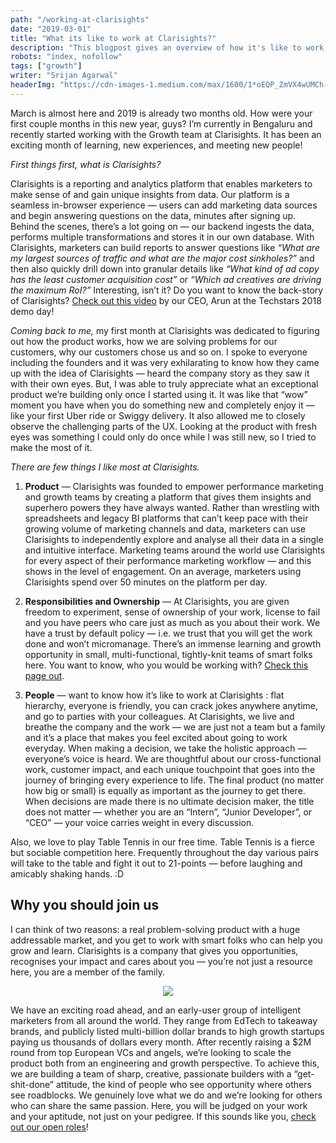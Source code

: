 ```yaml
---
path: "/working-at-clarisights"
date: "2019-03-01"
title: "What its like to work at Clarisights?"
description: "This blogpost gives an overview of how it's like to work at Clarisights."
robots: "index, nofollow"
tags: ["growth"]
writer: "Srijan Agarwal"
headerImg: "https://cdn-images-1.medium.com/max/1600/1*oEQP_ZmVX4wUMCh-DdnW8g.jpeg"
---
```


March is almost here and 2019 is already two months old. How were your first couple months in this new year, guys? I’m currently in Bengaluru and recently started working with the Growth team at Clarisights. It has been an exciting month of learning, new experiences, and meeting new people!

*First things first, what is Clarisights?*

Clarisights is a reporting and analytics platform that enables marketers to make sense of and gain unique insights from data. Our platform is a seamless in-browser experience — users can add marketing data sources and begin answering questions on the data, minutes after signing up. Behind the scenes, there’s a lot going on — our backend ingests the data, performs multiple transformations and stores it in our own database. With Clarisights, marketers can build reports to answer questions like *“What are my largest sources of traffic and what are the major cost sinkholes?”* and then also quickly drill down into granular details like *“What kind of ad copy has the least customer acquisition cost”* or *“Which ad creatives are driving the maximum RoI?”* Interesting, isn’t it? Do you want to know the back-story of Clarisights? [Check out this video](https://youtu.be/GFGAcxPragY?t=5919) by our CEO, Arun at the Techstars 2018 demo day!

*Coming back to me,* my first month at Clarisights was dedicated to figuring out how the product works, how we are solving problems for our customers, why our customers chose us and so on. I spoke to everyone including the founders and it was very exhilarating to know how they came up with the idea of Clarisights — heard the company story as they saw it with their own eyes. But, I was able to truly appreciate what an exceptional product we’re building only once I started using it. It was like that “wow” moment you have when you do something new and completely enjoy it — like your first Uber ride or Swiggy delivery. It also allowed me to closely observe the challenging parts of the UX. Looking at the product with fresh eyes was something I could only do once while I was still new, so I tried to make the most of it.

*There are few things I like most at Clarisights.*

1. **Product** — Clarisights was founded to empower performance marketing and growth teams by creating a platform that gives them insights and superhero powers they have always wanted. Rather than wrestling with spreadsheets and legacy BI platforms that can’t keep pace with their growing volume of marketing channels and data, marketers can use Clarisights to independently explore and analyse all their data in a single and intuitive interface. Marketing teams around the world use Clarisights for every aspect of their performance marketing workflow — and this shows in the level of engagement. On an average, marketers using Clarisights spend over 50 minutes on the platform per day.

2. **Responsibilities and Ownership** — At Clarisights, you are given freedom to experiment, sense of ownership of your work, license to fail and you have peers who care just as much as you about their work. We have a trust by default policy — i.e. we trust that you will get the work done and won’t micromanage. There’s an immense learning and growth opportunity in small, multi-functional, tightly-knit teams of smart folks here. You want to know, who you would be working with? [Check this page out](https://www.clarisights.com/careers).

3. **People** — want to know how it’s like to work at Clarisights : flat hierarchy, everyone is friendly, you can crack jokes anywhere anytime, and go to parties with your colleagues. At Clarisights, we live and breathe the company and the work — we are just not a team but a family and it’s a place that makes you feel excited about going to work everyday. When making a decision, we take the holistic approach — everyone’s voice is heard. We are thoughtful about our cross-functional work, customer impact, and each unique touchpoint that goes into the journey of bringing every experience to life. The final product (no matter how big or small) is equally as important as the journey to get there. When decisions are made there is no ultimate decision maker, the title does not matter — whether you are an “Intern”, “Junior Developer”, or “CEO” — your voice carries weight in every discussion.

Also, we love to play Table Tennis in our free time. Table Tennis is a fierce but sociable competition here. Frequently throughout the day various pairs will take to the table and fight it out to 21-points — before laughing and amicably shaking hands. :D

## Why you should join us

I can think of two reasons: a real problem-solving product with a huge addressable market, and you get to work with smart folks who can help you grow and learn. Clarisights is a company that gives you opportunities, recognises your impact and cares about you — you’re not just a resource here, you are a member of the family.
<center>

![](https://cdn-images-1.medium.com/max/6392/1*oEQP_ZmVX4wUMCh-DdnW8g.jpeg)
</center>

We have an exciting road ahead, and an early-user group of intelligent marketers from all around the world. They range from EdTech to takeaway brands, and publicly listed multi-billion dollar brands to high growth startups paying us thousands of dollars every month. After recently raising a $2M round from top European VCs and angels, we’re looking to scale the product both from an engineering and growth perspective. To achieve this, we are building a team of sharp, creative, passionate builders with a “get-shit-done” attitude, the kind of people who see opportunity where others see roadblocks. We genuinely love what we do and we’re looking for others who can share the same passion. Here, you will be judged on your work and your aptitude, not just on your pedigree. If this sounds like you, [check out our open roles](https://www.clarisights.com/careers/openings)!
